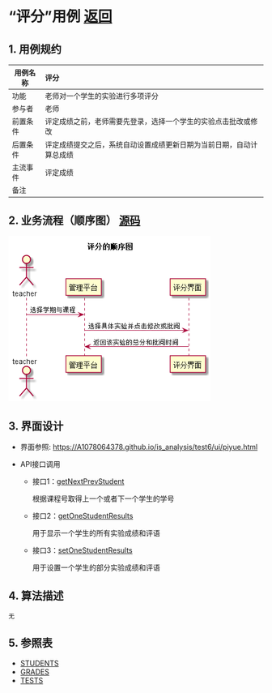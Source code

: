 # “评分”用例 [返回](../README.md)
## 1. 用例规约

|用例名称|评分|
|-------|:-------------|
|功能|老师对一个学生的实验进行多项评分|
|参与者|老师|
|前置条件|评定成绩之前，老师需要先登录，选择一个学生的实验点击批改或修改|
|后置条件| 评定成绩提交之后，系统自动设置成绩更新日期为当前日期，自动计算总成绩|
|主流事件| 评定成绩|
|备注| |

## 2. 业务流程（顺序图） [源码](../src/pinfen.puml)
![sequence1](../pinfen.png) 

    
## 3. 界面设计
- 界面参照: https://A1078064378.github.io/is_analysis/test6/ui/piyue.html

- API接口调用

    - 接口1：[getNextPrevStudent](../接口/getNextPrevStudent.md)
        
        根据课程号取得上一个或者下一个学生的学号
        
    - 接口2：[getOneStudentResults](../接口/getOneStudentResults.md)
        
        用于显示一个学生的所有实验成绩和评语
         
    - 接口3：[setOneStudentResults](../接口/setOneStudentResults.md)
    
        用于设置一个学生的部分实验成绩和评语
    
## 4. 算法描述
    无
    
## 5. 参照表

- [STUDENTS](../数据库设计.md/#STUDENTS)
- [GRADES](../数据库设计.md/#GRADES)
- [TESTS](../数据库设计.md/#TESTS)
